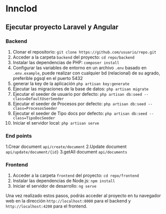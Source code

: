 # Innclod
## Ejecutar proyecto Laravel y Angular

### Backend

1. Clonar el repositorio: `git clone https://github.com/usuario/repo.git`
2. Acceder a la carpeta `backend` del proyecto: `cd repo/backend`
3. Instalar las dependencias de PHP: `composer install`
4. Configurar las variables de entorno en un archivo `.env` basado en `.env.example`, puede realizar con cualquier bd (relacional) de su agrado, preferible pgsql en el puerto 5432
5. generar la key de la aplicación `php artisan key:generate`
6. Ejecutar las migraciones de la base de datos: `php artisan migrate`
7. Ejecutar el seeder de usuario por defecto: `php artisan db:seed --class=DefaultUserSeeder`
8. Ejecutar el seeder de Procesos por defecto: `php artisan db:seed --class=ProcesosSeeder`
9. Ejecutar el seeder de Tipo docs por defecto: `php artisan db:seed --class=TipoDocSeeder`
10. Iniciar el servidor local: `php artisan serve`

### End points
1.Crear document `api/create/document`
2.Update document `api/update/document/{id}`
3.getAll document `api/documents`

### Frontend

1. Acceder a la carpeta `frontend` del proyecto: `cd repo/frontend`
2. Instalar las dependencias de Node.js: `npm install`
3. Iniciar el servidor de desarrollo: `ng serve`

Una vez realizado estos pasos, podrás acceder al proyecto en tu navegador web en la dirección `http://localhost:8000` para el backend y `http://localhost:4200` para el frontend.

